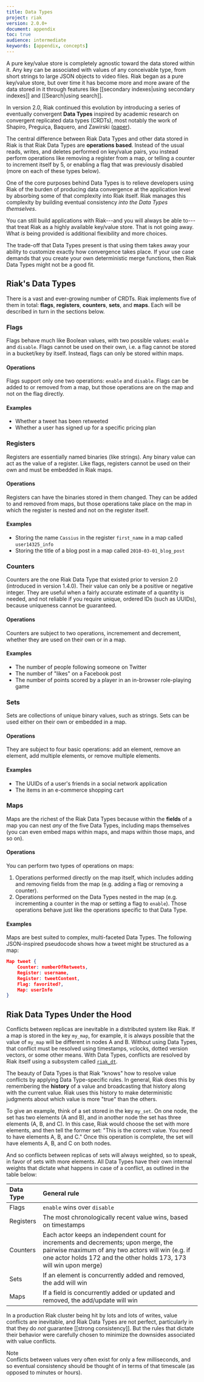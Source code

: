 ```yaml
---
title: Data Types
project: riak
version: 2.0.0+
document: appendix
toc: true
audience: intermediate
keywords: [appendix, concepts]
---
```


A pure key/value store is completely agnostic toward the data stored
within it. Any key can be associated with values of any conceivable
type, from short strings to large JSON objects to video files. Riak
began as a pure key/value store, but over time it has become more and
more aware of the data stored in it through features like [[secondary
indexes|using secondary indexes]] and [[Search|using search]].

In version 2.0, Riak continued this evolution by introducing a series of
eventually convergent **Data Types** inspired by academic research on
convergent replicated data types (CRDTs), most notably the work of
Shapiro, Preguiça, Baquero, and Zawirski
([paper](http://hal.upmc.fr/docs/00/55/55/88/PDF/techreport.pdf)).

The central difference between Riak Data Types and other data stored in
Riak is that Riak Data Types are **operations based**. Instead of the
usual reads, writes, and deletes performed on key/value pairs, you
instead perform operations like removing a register from a map, or
telling a counter to increment itself by 5, or enabling a flag that was
previously disabled (more on each of these types below).

One of the core purposes behind Data Types is to relieve developers
using Riak of the burden of producing data convergence at the
application level by absorbing some of that complexity into Riak itself.
Riak manages this complexity by building eventual consistency _into the
Data Types themselves_.

You can still build applications with Riak---and you will always be able
to---that treat Riak as a highly available key/value store. That is not
going away. What _is_ being provided is additional flexibility and more
choices.

The trade-off that Data Types present is that using them takes away your
ability to customize exactly how convergence takes place. If your use
case demands that you create your own deterministic merge functions,
then Riak Data Types might not be a good fit.

## Riak's Data Types

There is a vast and ever-growing number of CRDTs. Riak implements five
of them in total: **flags**, **registers**, **counters**, **sets**, and
**maps**. Each will be described in turn in the sections below.

### Flags

Flags behave much like Boolean values, with two possible values:
`enable` and `disable`. Flags cannot be used on their own, i.e. a flag
cannot be stored in a bucket/key by itself. Instead, flags can only be
stored within maps.

#### Operations

Flags support only one two operations: `enable` and `disable`. Flags can
be added to or removed from a map, but those operations are on the map
and not on the flag directly.

#### Examples

* Whether a tweet has been retweeted
* Whether a user has signed up for a specific pricing plan

### Registers

Registers are essentially named binaries (like strings). Any binary
value can act as the value of a register. Like flags, registers cannot
be used on their own and must be embedded in Riak maps.

#### Operations

Registers can have the binaries stored in them changed. They can be
added to and removed from maps, but those operations take place on the
map in which the register is nested and not on the register itself.

#### Examples

* Storing the name `Cassius` in the register `first_name` in a map called `user14325_info`
* Storing the title of a blog post in a map called `2010-03-01_blog_post`

### Counters

Counters are the one Riak Data Type that existed prior to version 2.0
(introduced in version 1.4.0). Their value can only be a positive or
negative integer. They are useful when a fairly accurate estimate of a
quantity is needed, and not reliable if you require unique, ordered IDs
(such as UUIDs), because uniqueness cannot be guaranteed.

#### Operations

Counters are subject to two operations, incremement and decrement,
whether they are used on their own or in a map.

#### Examples

* The number of people following someone on Twitter
* The number of "likes" on a Facebook post
* The number of points scored by a player in an in-browser role-playing game

### Sets

Sets are collections of unique binary values, such as strings. Sets can
be used either on their own or embedded in a map.

#### Operations

They are subject to four basic operations: add an element, remove an
element, add multiple elements, or remove multiple elements.

#### Examples

* The UUIDs of a user's friends in a social network application
* The items in an e-commerce shopping cart

### Maps

Maps are the richest of the Riak Data Types because within the
**fields** of a map you can nest _any_ of the five Data Types, including
maps themselves (you can even embed maps within maps, and maps within
those maps, and so on).

#### Operations

You can perform two types of operations on maps:

1. Operations performed directly on the map itself, which includes
   adding and removing fields from the map (e.g. adding a flag or
   removing a counter).
2. Operations performed on the Data Types nested in the map (e.g.
   incrementing a counter in the map or setting a flag to `enable`).
   Those operations behave just like the operations specific to that
   Data Type.

#### Examples

Maps are best suited to complex, multi-faceted Data Types. The following
JSON-inspired pseudocode shows how a tweet might be structured as a map:

```json
Map tweet {
    Counter: numberOfRetweets,
    Register: username,
    Register: tweetContent,
    Flag: favorited?,
    Map: userInfo
}
```

## Riak Data Types Under the Hood

Conflicts between replicas are inevitable in a distributed system like
Riak. If a map is stored in the key `my_map`, for example, it is always
possible that the value of `my_map` will be different in nodes A and B.
Without using Data Types, that conflict must be resolved using
timestamps, vclocks, dotted version vectors, or some other means. With
Data Types, conflicts are resolved by Riak itself using a subsystem
called [`riak_dt`](https://github.com/basho/riak_dt).

The beauty of Data Types is that Riak "knows" how to resolve value
conflicts by applying Data Type-specific rules. In general, Riak does
this by remembering the **history** of a value and broadcasting that
history along with the current value. Riak uses this history to make
deterministic judgments about which value is more "true" than the
others.

To give an example, think of a set stored in the key `my_set`. On one
node, the set has two elements (A and B), and in another node the set
has three elements (A, B, and C). In this case, Riak would choose the
set with more elements, and then tell the former set: "This is the
correct value. You need to have elements A, B, and C." Once this
operation is complete, the set will have elements A, B, and C on both
nodes.

And so conflicts between replicas of sets will always weighted, so to
speak, in favor of sets with more elements. All Data Types have their
own internal weights that dictate what happens in case of a conflict, as
outlined in the table below:

Data Type | General rule
:--------|:------------
Flags | `enable` wins over `disable`
Registers | The most chronologically recent value wins, based on timestamps
Counters | Each actor keeps an independent count for increments and decrements; upon merge, the pairwise maximum of any two actors will win (e.g. if one actor holds 172 and the other holds 173, 173 will win upon merge)
Sets | If an element is concurrently added and removed, the add will win
Maps | If a field is concurrently added or updated and removed, the add/update will win

In a production Riak cluster being hit by lots and lots of writes, value
conflicts are inevitable, and Riak Data Types are not perfect,
particularly in that they do _not_ guarantee [[strong consistency]]. But
the rules that dictate their behavior were carefully chosen to minimize
the downsides associated with value conflicts.

<div class="note">
<div class="title">Note</div>
Conflicts between values very often exist for only a few milliseconds,
and so eventual consistency should be thought of in terms of that
timescale (as opposed to minutes or hours).
</div>

